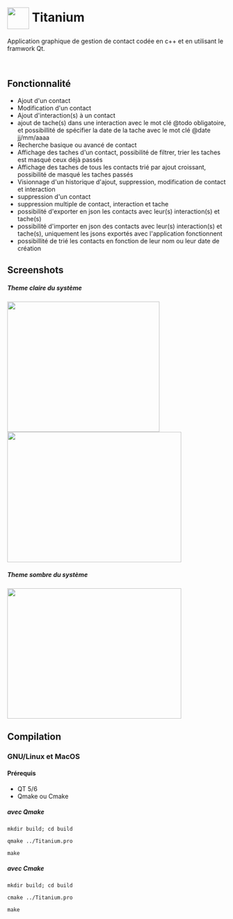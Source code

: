 # <img src="https://github.com/Sudo-Rahman/QT_L3/blob/main/images/app.ico" width="50" height="50" align="center" /> Titanium

Application graphique de gestion de contact codée en c++ et en utilisant le framwork Qt.

</br>

## Fonctionnalité

* Ajout d'un contact
* Modification d'un contact
* Ajout d'interaction(s) à un contact
* ajout de tache(s) dans une interaction avec le mot clé @todo obligatoire, et possibillité de spécifier la date de la tache avec le mot clé @date jj/mm/aaaa
* Recherche basique ou avancé de contact
* Affichage des taches d'un contact, possibilité de filtrer, trier les taches est masqué ceux déjà passés
* Affichage des taches de tous les contacts trié par ajout croissant, possibilité de masqué les taches passés
* Visionnage d'un historique d'ajout, suppression, modification de contact et interaction
* suppression d'un contact
* suppression multiple de contact, interaction et tache
* possibilité d'exporter en json les contacts avec leur(s) interaction(s) et tache(s)
* possibilité d'importer en json des contacts avec leur(s) interaction(s) et tache(s), uniquement les jsons exportés avec l'application fonctionnent
* possibillité de trié les contacts en fonction de leur nom ou leur date de création


## Screenshots

##### Theme claire du système

<img src="https://github.com/Sudo-Rahman/QT_L3/blob/main/presentation/presentation_1.png" width="350" height="300"/>

</br>

<img src="https://github.com/Sudo-Rahman/QT_L3/blob/main/presentation/presentation_2.png" width="400" height="300" />

##### Theme sombre du système

<img src="https://github.com/Sudo-Rahman/QT_L3/blob/main/presentation/presentation_3.png" width="400" height="300" />


## Compilation

### GNU/Linux et MacOS

#### Prérequis
* QT 5/6
* Qmake ou Cmake

##### avec Qmake
```
mkdir build; cd build
```
```
qmake ../Titanium.pro 
```
```
make
```

##### avec Cmake
```
mkdir build; cd build
```
```
cmake ../Titanium.pro 
```
```
make
```